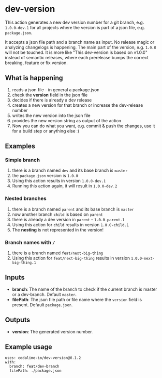 # dev-version

This action generates a new dev version number for a git branch, e.g. `1.0.0-dev.1` for all projects where the version is part of a json file, e.g. `package.json`.

It accepts a json file path and a branch name as input.
No release magic or analyzing changelogs is happening.
The main part of the version, e.g. `1.0.0` will not be touched. It is more like "This dev-version is based on v1.0.0" instead of semantic releases, where each prerelease bumps the correct breaking, feature or fix version.

## What is happening

1.   reads a json file - in general a package.json
2.   check the **version** field in the json file
3.   decides if there is already a dev release
4.   creates a new version for that branch or increase the dev-release number
5.   writes the new version into the json file
6.   provides the new version string as output of the action
7.   Now you can do what you want, e.g. commit & push the changes, use it for a build step or anything else :)

## Examples

### Simple branch

1.   there is a branch named `dev` and its base branch is `master`
2.   the `package.json` version is `1.0.0`
3.   Using this action results in version `1.0.0-dev.1`
4.   Running this action again, it will result in `1.0.0-dev.2`

### Nested branches

1.   there is a branch named `parent` and its base branch is `master`
2.   now another branch `child` is based on `parent`
3.   there is already a dev version in `parent` - `1.0.0-parent.1`
4.   Using this action for `child` results in version `1.0.0-child.1`
5.   The **nesting** is not represented in the version!

### Branch names with `/`

1.   there is a branch named `feat/next-big-thing`
2.   Using this action for `feat/next-big-thing` results in version `1.0.0-next-big-thing.1`

## Inputs

- **branch**: The name of the branch to check if the current branch is master or a dev-branch. Default `master`.
- **filePath**: The json file path or file name where the `version` field is present. Default `package.json`.

## Outputs

- **version**: The generated version number.

## Example usage

```
uses: codaline-io/dev-version@0.1.2
with:
  branch: feat/dev-branch
  filePath: ./package.json
```
